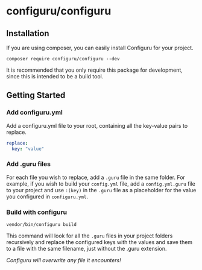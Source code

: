 # configuru/configuru

## Installation

If you are using composer, you can easily
install Configuru for your project.

```
composer require configuru/configuru --dev
```

It is recommended that you only require
this package for development, since this is
intended to be a build tool.

## Getting Started

### Add configuru.yml

Add a configuru.yml file to your root,
containing all the key-value pairs to replace.
 
```yml
replace:
  key: "value"
```

### Add .guru files

For each file you wish to replace, add a `.guru`
file in the same folder. For example,
if you wish to build your `config.yml` file,
add a `config.yml.guru` file to your project
and use `:(key)` in the `.guru` file as a
placeholder for the value you configured
in `configuru.yml`.

### Build with configuru

```
vendor/bin/configuru build
```

This command will look for all the `.guru` files
in your project folders recursively and replace
the configured keys with the values and save them
to a file with the same filename, just without
the .guru extension.

*Configuru will overwrite any file it encounters!*